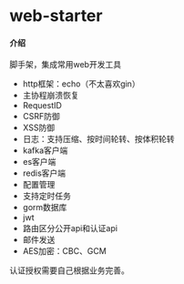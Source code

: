 # web-starter

#### 介绍
脚手架，集成常用web开发工具
- http框架：echo（不太喜欢gin）
- 主协程崩溃恢复
- RequestID
- CSRF防御
- XSS防御
- 日志：支持压缩、按时间轮转、按体积轮转
- kafka客户端
- es客户端
- redis客户端
- 配置管理
- 支持定时任务
- gorm数据库
- jwt
- 路由区分公开api和认证api
- 邮件发送
- AES加密：CBC、GCM

认证授权需要自己根据业务完善。

